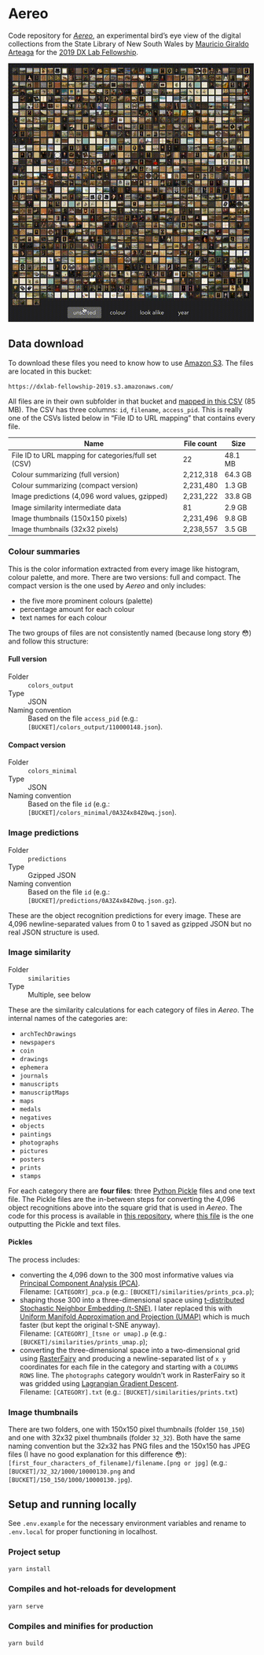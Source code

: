# Aereo

Code repository for [_Aereo_](https://dxlab.sl.nsw.gov.au/aereo/), an experimental bird’s eye view of the digital collections from the State Library of New South Wales by [Mauricio Giraldo Arteaga](https://github.com/mgiraldo/) for the [2019 DX Lab Fellowship](https://dxlab.sl.nsw.gov.au/blog/winner-dx-lab-fellowship-3).

![sorting demo](demo.gif)

## Data download

To download these files you need to know how to use [Amazon S3](https://aws.amazon.com/s3/). The files are located in this bucket:

```
https://dxlab-fellowship-2019.s3.amazonaws.com/
```

All files are in their own subfolder in that bucket and <a href="https://dxlab-fellowship-2019.s3.amazonaws.com/csv/all.csv" target="_blank" rel="noopener">mapped in this CSV</a> (85 MB). The CSV has three columns: `id`, `filename`, `access_pid`. This is really one of the CSVs listed below in “File ID to URL mapping” that contains every file.

<table>
  <thead>
    <tr>
      <th>Name</th>
      <th>
        File count
      </th>
      <th>Size</th>
    </tr>
  </thead>
  <tbody>
    <tr>
      <td>File ID to URL mapping for categories/full set (CSV)</td>
      <td>22</td>
      <td>48.1 MB</td>
    </tr>
    <tr>
      <td>Colour summarizing (full version)</td>
      <td>2,212,318</td>
      <td>64.3 GB</td>
    </tr>
    <tr>
      <td>Colour summarizing (compact version)</td>
      <td>2,231,480</td>
      <td>1.3 GB</td>
    </tr>
    <tr>
      <td>Image predictions (4,096 word values, gzipped)</td>
      <td>2,231,222</td>
      <td>33.8 GB</td>
    </tr>
    <tr>
      <td>Image similarity intermediate data</td>
      <td>81</td>
      <td>2.9 GB</td>
    </tr>
    <tr>
      <td>Image thumbnails (150x150 pixels)</td>
      <td>2,231,496</td>
      <td>9.8 GB</td>
    </tr>
    <tr>
      <td>Image thumbnails (32x32 pixels)</td>
      <td>2,238,557</td>
      <td>3.5 GB</td>
    </tr>
  </tbody>
</table>

### Colour summaries

This is the color information extracted from every image like histogram, colour palette, and more. There are two versions: full and compact. The compact version is the one used by <em>Aereo</em> and only includes:

- the five more prominent colours (palette)
- percentage amount for each colour
- text names for each colour

The two groups of files are not consistently named (because long story 😳) and follow this structure:

#### Full version

<dl>
  <dt>Folder</dt>
  <dd><code>colors_output</code></dd>
  <dt>Type</dt>
  <dd>JSON</dd>
  <dt>Naming convention</dt>
  <dd>Based on the file <code>access_pid</code> (e.g.: <code>[BUCKET]/colors_output/110000148.json</code>).</dd>
</dl>

#### Compact version

<dl>
  <dt>Folder</dt>
  <dd><code>colors_minimal</code></dd>
  <dt>Type</dt>
  <dd>JSON</dd>
  <dt>Naming convention</dt>
  <dd>Based on the file <code>id</code> (e.g.: <code>[BUCKET]/colors_minimal/0A3Z4x84Z0wq.json</code>).</dd>
</dl>

### Image predictions

<dl>
  <dt>Folder</dt>
  <dd><code>predictions</code></dd>
  <dt>Type</dt>
  <dd>Gzipped JSON</dd>
  <dt>Naming convention</dt>
  <dd>Based on the file <code>id</code> (e.g.: <code>[BUCKET]/predictions/0A3Z4x84Z0wq.json.gz</code>).</dd>
</dl>

These are the object recognition predictions for every image. These are 4,096 newline-separated values from 0 to 1 saved as gzipped JSON but no real JSON structure is used.

### Image similarity

<dl>
  <dt>Folder</dt>
  <dd><code>similarities</code></dd>
  <dt>Type</dt>
  <dd>Multiple, see below</dd>
</dl>

These are the similarity calculations for each category of files in _Aereo_. The internal names of the categories are:

- `archTechDrawings`
- `newspapers`
- `coin`
- `drawings`
- `ephemera`
- `journals`
- `manuscripts`
- `manuscriptMaps`
- `maps`
- `medals`
- `negatives`
- `objects`
- `paintings`
- `photographs`
- `pictures`
- `posters`
- `prints`
- `stamps`

For each category there are **four files**: three [Python Pickle](https://docs.python.org/3/library/pickle.html) files and one text file. The Pickle files are the in-between steps for converting the 4,096 object recognitions above into the square grid that is used in _Aereo_. The code for this process is available in [this repository](https://github.com/mgiraldo/image-utils), where [this file](https://github.com/mgiraldo/image-utils/blob/master/similar_csv.py) is the one outputting the Pickle and text files.

#### Pickles

The process includes:

- converting the 4,096 down to the 300 most informative values via [Principal Component Analysis (PCA)](https://en.wikipedia.org/wiki/Principal_component_analysis). <br />Filename: `[CATEGORY]_pca.p` (e.g.: `[BUCKET]/similarities/prints_pca.p`);
- shaping those 300 into a three-dimensional space using [t-distributed Stochastic Neighbor Embedding (t-SNE)](https://en.wikipedia.org/wiki/T-distributed_stochastic_neighbor_embedding). I later replaced this with [Uniform Manifold Approximation and Projection (UMAP)](https://umap-learn.readthedocs.io/en/latest/) which is much faster (but kept the original t-SNE anyway). <br />Filename: `[CATEGORY]_[tsne or umap].p` (e.g.: `[BUCKET]/similarities/prints_umap.p`);
- converting the three-dimensional space into a two-dimensional grid using [RasterFairy](https://github.com/Quasimondo/RasterFairy) and producing a newline-separated list of `x y` coordinates for each file in the category and starting with a `COLUMNS ROWS` line. The `photographs` category wouldn't work in RasterFairy so it was gridded using [Lagrangian Gradient Descent](https://colab.research.google.com/drive/16-eM-t3ZevY72I1gBQUSnUZnFkL2GG0h#scrollTo=ROJMfqIzzSw2).<br />Filename: `[CATEGORY].txt` (e.g.: `[BUCKET]/similarities/prints.txt`)

### Image thumbnails

There are two folders, one with 150x150 pixel thumbnails (folder `150_150`) and one with 32x32 pixel thumbnails (folder `32_32`). Both have the same naming convention but the 32x32 has PNG files and the 150x150 has JPEG files (I have no good explanation for this difference 😳): `[first_four_characters_of_filename]/filename.[png or jpg]` (e.g.: `[BUCKET]/32_32/1000/10000130.png` and `[BUCKET]/150_150/1000/10000130.jpg`).

## Setup and running locally

See `.env.example` for the necessary environment variables and rename to `.env.local` for proper functioning in localhost.

### Project setup

```
yarn install
```

### Compiles and hot-reloads for development

```
yarn serve
```

### Compiles and minifies for production

```
yarn build
```
